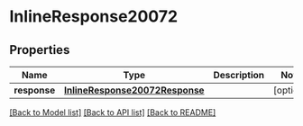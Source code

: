 # InlineResponse20072

## Properties
Name | Type | Description | Notes
------------ | ------------- | ------------- | -------------
**response** | [**InlineResponse20072Response**](InlineResponse20072Response.md) |  | [optional] 

[[Back to Model list]](../README.md#documentation-for-models) [[Back to API list]](../README.md#documentation-for-api-endpoints) [[Back to README]](../README.md)


